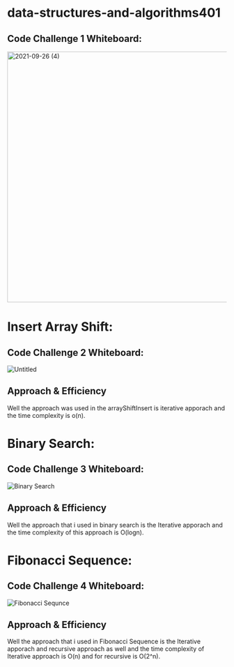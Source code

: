 # data-structures-and-algorithms401
## Code Challenge 1 Whiteboard: 
<img width="575" alt="2021-09-26 (4)" src="https://user-images.githubusercontent.com/83535791/134814877-819d582d-2e42-41af-97d6-4c873efc9fb2.png">


# Insert Array Shift:

## Code Challenge 2 Whiteboard:
![Untitled](https://user-images.githubusercontent.com/83535791/134979799-612d2262-d7e8-421e-80c4-3b7e0a24e6b7.jpg)

## Approach & Efficiency
Well the approach was used in the arrayShiftInsert is iterative apporach and the time complexity is o(n).


# Binary Search:

## Code Challenge 3 Whiteboard:

![Binary Search](https://user-images.githubusercontent.com/83535791/135151423-d9048568-06cd-4daf-8a82-d71941265be4.jpg)

##  Approach & Efficiency
Well the approach that i used in binary search is the Iterative apporach and the time complexity of this approach is O(logn).


# Fibonacci Sequence:

## Code Challenge 4 Whiteboard:

![Fibonacci Sequnce](https://user-images.githubusercontent.com/83535791/135296961-e41e7893-e54e-4436-8dce-b6bde1273008.jpg)

##  Approach & Efficiency
Well the approach that i used in Fibonacci Sequence is the Iterative apporach and recursive approach as well  and the time complexity of Iterative approach is O(n) and for recursive is O(2^n).
